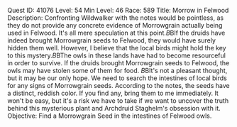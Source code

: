 Quest ID: 41076
Level: 54
Min Level: 46
Race: 589
Title: Morrow in Felwood
Description: Confronting Wildwalker with the notes would be pointless, as they do not provide any concrete evidence of Morrowgrain actually being used in Felwood. It's all mere speculation at this point.$B$BIf the druids have indeed brought Morrowgrain seeds to Felwood, they would have surely hidden them well. However, I believe that the local birds might hold the key to this mystery.$B$BThe owls in these lands have had to become resourceful in order to survive. If the druids brought Morrowgrain seeds to Felwood, the owls may have stolen some of them for food. $B$BIt's not a pleasant thought, but it may be our only hope. We need to search the intestines of local birds for any signs of Morrowgrain seeds. According to the notes, the seeds have a distinct, reddish color. If you find any, bring them to me immediately. It won't be easy, but it's a risk we have to take if we want to uncover the truth behind this mysterious plant and Archdruid Staghelm's obsession with it.
Objective: Find a Morrowgrain Seed in the intestines of Felwood owls.
